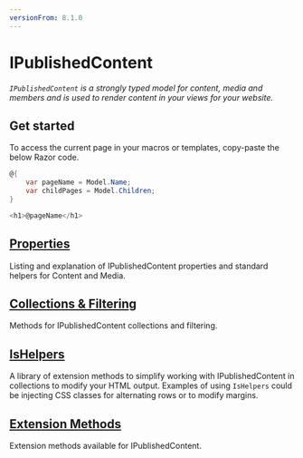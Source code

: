```yaml
---
versionFrom: 8.1.0
---
```


# IPublishedContent

_`IPublishedContent` is a strongly typed model for content, media and members and is used to render content in your views for your website._

## Get started

To access the current page in your macros or templates, copy-paste the below Razor code.

```csharp
@{
    var pageName = Model.Name;
    var childPages = Model.Children;
}

<h1>@pageName</h1>
```

## [Properties](Properties/index-v8.md)

Listing and explanation of IPublishedContent properties and standard helpers for Content and Media.

## [Collections & Filtering](Collections/index-v8.1.md)

Methods for IPublishedContent collections and filtering.

## [IsHelpers](IsHelpers/index-v8.md)

A library of extension methods to simplify working with IPublishedContent in collections to modify your HTML output. Examples of using `IsHelpers` could be injecting CSS classes for alternating rows or to modify margins.

## [Extension Methods](https://our.umbraco.com/apidocs/v8/csharp/api/Umbraco.Web.PublishedContentExtensions.html)

Extension methods available for IPublishedContent.
